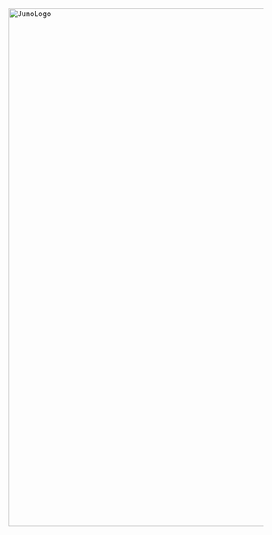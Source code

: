 <img width="1024" height="1024" alt="JunoLogo" src="https://github.com/user-attachments/assets/42ec9e41-1568-4726-8768-d7ab1d6708e9" />
